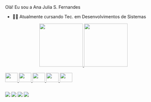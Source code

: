  Olá! Eu sou a Ana Julia S. Fernandes
- 👩‍💻 Atualmente cursando Tec. em Desenvolvimentos de Sistemas 

<div align="center">
  <a href="https://github.com/Jua2096">
  <img height="140em" src="https://github-readme-stats.vercel.app/api?username=Jua2096&show_icons=true&theme=midnight-purple&include_all_commits=true&count_private=true"/>
  <img height="140em" src="https://github-readme-stats.vercel.app/api/top-langs/?username=Jua2096&layout=compact&langs_count=7&theme=midnight-purple"/>
</div>
 
<div style="display: inline_block"><br>
  <img src="https://cdn.jsdelivr.net/gh/devicons/devicon/icons/c/c-original.svg" height="30" width="40"/>
  <img src="https://cdn.jsdelivr.net/gh/devicons/devicon/icons/css3/css3-original.svg" height="30" width="40"/>
  <img src="https://cdn.jsdelivr.net/gh/devicons/devicon/icons/html5/html5-original.svg" height="30" width="40"/>
  <img src="https://cdn.jsdelivr.net/gh/devicons/devicon/icons/javascript/javascript-original.svg" height="30" width="40"/>
  <img src="https://cdn.jsdelivr.net/gh/devicons/devicon/icons/arduino/arduino-original.svg" height="30" width="40"/>
</div>

  ##
  
<div>
  <a href="https://mail.google.com/mail/u/0/?tab=rm&ogbl#inbox" target="_blank"><img src="https://img.shields.io/badge/Gmail-D14836?style=for-the-badge&logo=gmail&logoColor=white"></a>
  <a href="https://web.whatsapp.com/" target="_blank"><img src="https://img.shields.io/badge/WhatsApp-25D366?style=for-the-badge&logo=whatsapp&logoColor=white"></a>
  <a href="https://www.instagram.com/anaju_fernandes1/" target="_blank"><img src="https://img.shields.io/badge/Instagram-E4405F?style=for-the-badge&logo=instagram&logoColor=white"></a>
  <a href="https://www.linkedin.com/in/ana-julia-dos-santos-fernandes-51aa91231/" target="_blank"><img src="https://img.shields.io/badge/LinkedIn-0077B5?style=for-the-badge&logo=linkedin&logoColor=white"></a>
</div>
